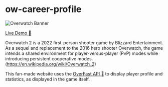 # ow-career-profile
![Overwatch Banner](https://okgamers.com/wp-content/uploads/2018/01/Overwatch-Banner.jpg)

[Live Demo 🔗](https://overwatch-career-profile.netlify.app)

Overwatch 2 is a 2022 first-person shooter game by Blizzard Entertainment. As a sequel and replacement to the 2016 hero shooter Overwatch, the game intends a shared environment for player-versus-player (PvP) modes while introducing persistent cooperative modes. (https://en.wikipedia.org/wiki/Overwatch_2)

This fan-made website uses the [OverFast API 🔗](https://github.com/TeKrop/overfast-api) to display player profile and statistics, as displayed in the game itself.  


 
